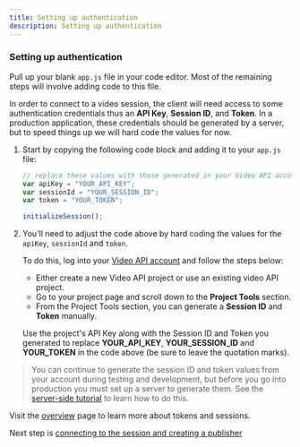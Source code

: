 ```yaml
---
title: Setting up authentication
description: Setting up authentication
---
```


### Setting up authentication

Pull up your blank `app.js` file in your code editor. Most of the remaining steps will involve adding code to this file.

In order to connect to a video session, the client will need access to some authentication credentials thus an **API Key**, **Session ID**, and **Token**. In a production application, these credentials should be generated by a server, but to speed things up we will hard code the values for now.

1. Start by copying the following code block and adding it to your `app.js` file:

    ```js
    // replace these values with those generated in your Video API account
    var apiKey = "YOUR_API_KEY";
    var sessionId = "YOUR_SESSION_ID";
    var token = "YOUR_TOKEN";

    initializeSession();
    ```
2. You'll need to adjust the code above by hard coding the values for the `apiKey`, `sessionId` and `token`. 

    To do this, log into your [Video API account](https://tokbox.com/account) and follow the steps below:
    - Either create a new Video API project or use an existing video API project.
    - Go to your project page and scroll down to the **Project Tools** section.
    - From the Project Tools section, you can generate a **Session ID** and **Token** manually.
    
    Use the project's API Key along with the Session ID and Token you generated to replace **YOUR_API_KEY**, **YOUR_SESSION_ID** and **YOUR_TOKEN** in the code above (be sure to leave the quotation marks).

> You can continue to generate the session ID and token values from your account during testing and development, but before you go into production you must set up a server to generate them. See the [server-side tutorial](/video/tutorials/server-side-setup) to learn how to do this.

Visit the [overview](/video/overview) page to learn more about tokens and sessions.

Next step is [connecting to the session and creating a publisher](/video/tutorials/create-video-conferencing-app/video/create-video-conferencing-app/javascript/sessions-publisher-setup/javascript)